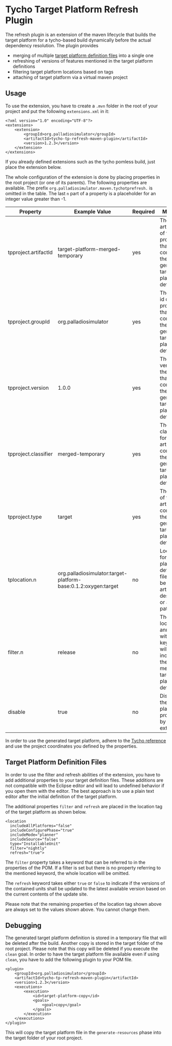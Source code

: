 # Tycho Target Platform Refresh Plugin

The refresh plugin is an extension of the maven lifecycle that builds the target platform for a tycho-based build dynamically before the actual dependency resolution. The plugin provides
* merging of multiple [target platform definition files](https://wiki.eclipse.org/PDE/Target_Definitions) into a single one
* refreshing of versions of features mentioned in the target platform definitions
* filtering target platform locations based on tags
* attaching of target platform via a virtual maven project

## Usage
To use the extension, you have to create a `.mvn` folder in the root of your project and put the following `extensions.xml` in it:
```
<?xml version="1.0" encoding="UTF-8"?>
<extensions>
	<extension>
		<groupId>org.palladiosimulator</groupId>
		<artifactId>tycho-tp-refresh-maven-plugin</artifactId>
		<version>1.2.3</version>
	</extension>
</extensions>
```
If you already defined extensions such as the tycho pomless build, just place the extension below.

The whole configuration of the extension is done by placing properties in the root project (or one of its parents). The following properties are available. The prefix `org.palladiosimulator.maven.tychotprefresh.` is omitted in the table. The last `n` part of a property is a placeholder for an integer value greater than -1.

| Property             | Example Value                                                  | Required | Meaning |
| -------------------- | -------------------------------------------------------------- | -------- | ------------ |
| tpproject.artifactId | target-platform-merged-temporary                               | yes      | The artifact id of the project that will contain the generated target platform definition. |
| tpproject.groupId    | org.palladiosimulator                                          | yes      | The group id of the project that will contain the generated target platform definition. |
| tpproject.version    | 1.0.0                                                          | yes      | The version of the project that will contain the generated target platform definition. |
| tpproject.classifier | merged-temporary                                               | yes      | The classifier for the artifact containing the generated target platform definition. |
| tpproject.type       | target                                                         | yes      | The type of the artifact containing the generated target platform definition. |
| tplocation.n         | org.palladiosimulator:target-platform-base:0.1.2:oxygen:target | no       |Locations for target platform definition files. Can be an artifact descriptor or a file path. |
| filter.n             | release                                                        | no       | The location annotated with this keyword will be included in the merged target platform definition.
| disable              | true                                                           | no       | Disables the target platform processing by the extension. |

In order to use the generated target platform, adhere to the [Tycho reference](https://wiki.eclipse.org/Tycho/Target_Platform#Target_files) and use the project coordinates you defined by the properties.

## Target Platform Definition Files
In order to use the filter and refresh abilities of the extension, you have to add additional properties to your target definition files. These additions are not compatible with the Eclipse editor and will lead to undefined behavior if you open them with the editor. The best approach is to use a plain text editor after the initial definition of the target platform.

The additional properties `filter` and `refresh` are placed in the location tag of the target platform as shown below.
```
<location
  includeAllPlatforms="false"
  includeConfigurePhase="true"
  includeMode="planner"
  includeSource="false"
  type="InstallableUnit"
  filter="nightly"
  refresh="true">
```
The `filter` property takes a keyword that can be referred to in the properties of the POM. If a filter is set but there is no property referring to the mentioned keyword, the whole location will be omitted.

The `refresh` keyword takes either `true` or `false` to indicate if the versions of the contained units shall be updated to the latest available version based on the current contents of the update site.

Please note that the remaining properties of the location tag shown above are always set to the values shown above. You cannot change them.

## Debugging
The generated target platform definition is stored in a temporary file that will be deleted after the build. Another copy is stored in the target folder of the root project. Please note that this copy will be deleted if you execute the `clean` goal. In order to have the target platform file available even if using `clean`, you have to add the following plugin to your POM file.

```
<plugin>
	<groupId>org.palladiosimulator</groupId>
	<artifactId>tycho-tp-refresh-maven-plugin</artifactId>
	<version>1.2.3</version>
	<executions>
		<execution>
			<id>target-platform-copy</id>
			<goals>
				<goal>copy</goal>
			</goals>
		</execution>
	</executions>
</plugin>
```

This will copy the target platform file in the `generate-resources` phase into the target folder of your root project.
